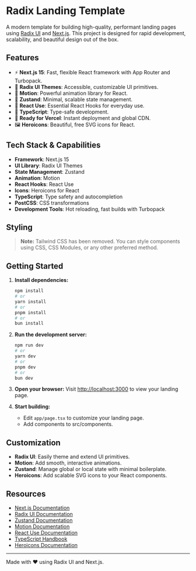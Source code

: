 # Radix Landing Template

A modern template for building high-quality, performant landing pages using [Radix UI](https://www.radix-ui.com/) and [Next.js](https://nextjs.org). This project is designed for rapid development, scalability, and beautiful design out of the box.

## Features

- ⚡ **Next.js 15**: Fast, flexible React framework with App Router and Turbopack.
- 🎨 **Radix UI Themes**: Accessible, customizable UI primitives.
- 🏃 **Motion**: Powerful animation library for React.
- 🧠 **Zustand**: Minimal, scalable state management.
- 🔄 **React Use**: Essential React Hooks for everyday use.
- 📝 **TypeScript**: Type-safe development.
- 🚀 **Ready for Vercel**: Instant deployment and global CDN.
- 🖼️ **Heroicons**: Beautiful, free SVG icons for React.

## Tech Stack & Capabilities

- **Framework**: Next.js 15
- **UI Library**: Radix UI Themes
- **State Management**: Zustand
- **Animation**: Motion
- **React Hooks**: React Use
- **Icons**: Heroicons for React
- **TypeScript**: Type safety and autocompletion
- **PostCSS**: CSS transformations
- **Development Tools**: Hot reloading, fast builds with Turbopack

## Styling

> **Note:** Tailwind CSS has been removed. You can style components using CSS, CSS Modules, or any other preferred method.

## Getting Started

1. **Install dependencies:**

   ```bash
   npm install
   # or
   yarn install
   # or
   pnpm install
   # or
   bun install
   ```

2. **Run the development server:**

   ```bash
   npm run dev
   # or
   yarn dev
   # or
   pnpm dev
   # or
   bun dev
   ```

3. **Open your browser:**
   Visit [http://localhost:3000](http://localhost:3000) to view your landing page.

4. **Start building:**
   - Edit `app/page.tsx` to customize your landing page.
   - Add components to src/components.

## Customization

- **Radix UI**: Easily theme and extend UI primitives.
- **Motion**: Add smooth, interactive animations.
- **Zustand**: Manage global or local state with minimal boilerplate.
- **Heroicons**: Add scalable SVG icons to your React components.

## Resources

- [Next.js Documentation](https://nextjs.org/docs)
- [Radix UI Documentation](https://www.radix-ui.com/docs)
- [Zustand Documentation](https://docs.pmnd.rs/zustand/getting-started/introduction)
- [Motion Documentation](https://motion.dev/docs)
- [React Use Documentation](https://github.com/streamich/react-use)
- [TypeScript Handbook](https://www.typescriptlang.org/docs/)
- [Heroicons Documentation](https://heroicons.com/)

---

Made with ❤️ using Radix UI and Next.js.
